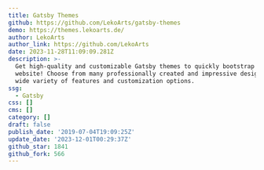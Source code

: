 ```yaml
---
title: Gatsby Themes
github: https://github.com/LekoArts/gatsby-themes
demo: https://themes.lekoarts.de/
author: LekoArts
author_link: https://github.com/LekoArts
date: 2023-11-28T11:09:09.281Z
description: >-
  Get high-quality and customizable Gatsby themes to quickly bootstrap your
  website! Choose from many professionally created and impressive designs with a
  wide variety of features and customization options.
ssg:
  - Gatsby
css: []
cms: []
category: []
draft: false
publish_date: '2019-07-04T19:09:25Z'
update_date: '2023-12-01T00:29:37Z'
github_star: 1841
github_fork: 566
---
```

